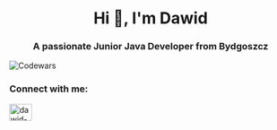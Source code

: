 <h1 align="center">Hi 👋, I'm Dawid</h1>
<h3 align="center">A passionate Junior Java Developer from Bydgoszcz</h3>

 ![Codewars](https://github.r2v.ch/codewars?user=DawidWilkowski)
<h3 align="left">Connect with me:</h3>
<p align="left">
<a href="https://linkedin.com/in/dawid-wilkowski-337ab8210/" target="blank"><img align="center" src="https://raw.githubusercontent.com/rahuldkjain/github-profile-readme-generator/master/src/images/icons/Social/linked-in-alt.svg" alt="dawid-wilkowski-337ab8210/" height="30" width="40" /></a>
</p>
